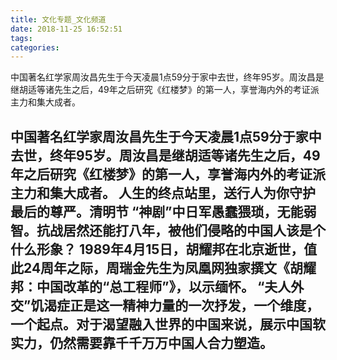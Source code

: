 ```yaml
---
title: 文化专题_文化频道
date: 2018-11-25 16:52:51
tags: 
categories: 
---
```

中国著名红学家周汝昌先生于今天凌晨1点59分于家中去世，终年95岁。周汝昌是继胡适等诸先生之后，49年之后研究《红楼梦》的第一人，享誉海内外的考证派主力和集大成者。
<!-- more -->
中国著名红学家周汝昌先生于今天凌晨1点59分于家中去世，终年95岁。周汝昌是继胡适等诸先生之后，49年之后研究《红楼梦》的第一人，享誉海内外的考证派主力和集大成者。
人生的终点站里，送行人为你守护最后的尊严。清明节
“神剧”中日军愚蠢猥琐，无能弱智。抗战居然还能打八年，被他们侵略的中国人该是个什么形象？
1989年4月15日，胡耀邦在北京逝世，值此24周年之际，周瑞金先生为凤凰网独家撰文《胡耀邦：中国改革的“总工程师”》，以示缅怀。
“夫人外交”饥渴症正是这一精神力量的一次抒发，一个维度，一个起点。对于渴望融入世界的中国来说，展示中国软实力，仍然需要靠千千万万中国人合力塑造。
---
